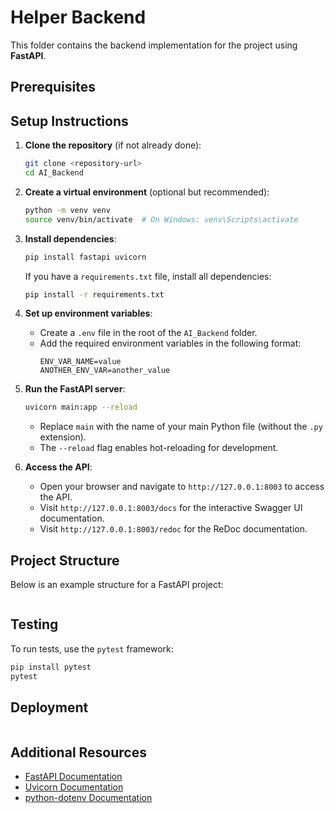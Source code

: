 # Helper Backend

This folder contains the backend implementation for the project using **FastAPI**.

## Prerequisites



## Setup Instructions

1. **Clone the repository** (if not already done):
   ```bash
   git clone <repository-url>
   cd AI_Backend
   ```

2. **Create a virtual environment** (optional but recommended):
   ```bash
   python -m venv venv
   source venv/bin/activate  # On Windows: venv\Scripts\activate
   ```

3. **Install dependencies**:
   ```bash
   pip install fastapi uvicorn
   ```

   If you have a `requirements.txt` file, install all dependencies:
   ```bash
   pip install -r requirements.txt
   ```

4. **Set up environment variables**:
   - Create a `.env` file in the root of the `AI_Backend` folder.
   - Add the required environment variables in the following format:
     ```
     ENV_VAR_NAME=value
     ANOTHER_ENV_VAR=another_value
     ```


5. **Run the FastAPI server**:
   ```bash
   uvicorn main:app --reload
   ```

   - Replace `main` with the name of your main Python file (without the `.py` extension).
   - The `--reload` flag enables hot-reloading for development.

6. **Access the API**:
   - Open your browser and navigate to `http://127.0.0.1:8003` to access the API.
   - Visit `http://127.0.0.1:8003/docs` for the interactive Swagger UI documentation.
   - Visit `http://127.0.0.1:8003/redoc` for the ReDoc documentation.

## Project Structure

Below is an example structure for a FastAPI project:

```

```

## Testing

To run tests, use the `pytest` framework:
```bash
pip install pytest
pytest
```

## Deployment

```
```

## Additional Resources

- [FastAPI Documentation](https://fastapi.tiangolo.com/)
- [Uvicorn Documentation](https://www.uvicorn.org/)
- [python-dotenv Documentation](https://saurabh-kumar.com/python-dotenv/)